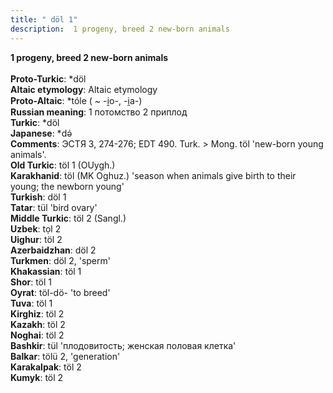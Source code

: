 ```yaml
---
title: " döl 1"
description:  1 progeny, breed 2 new-born animals
---
```

<p data-pagefind-weight="0.5">
<strong> 1 progeny, breed 2 new-born animals</strong><br><br>
<strong>Proto-Turkic</strong>:  *döl<br>
<strong>Altaic etymology</strong>:  Altaic etymology<br>
<strong> Proto-Altaic</strong>:  *tóle ( ~ -i̯o-, -i̯a-)<br>
<strong>Russian meaning</strong>:  1 потомство 2 приплод<br>
<strong>Turkic</strong>:  *döl<br>
<strong>Japanese</strong>:  *dǝ́<br>
<strong>Comments</strong>:  ЭСТЯ 3, 274-276; EDT 490. Turk. > Mong. töl 'new-born young animals'.<br>
<strong>Old Turkic</strong>:  töl 1 (OUygh.)<br>
<strong>Karakhanid</strong>:  töl (MK Oghuz.) 'season when animals give birth to their young; the newborn young'<br>
<strong>Turkish</strong>:  döl 1<br>
<strong>Tatar</strong>:  tül 'bird ovary'<br>
<strong>Middle Turkic</strong>:  töl 2 (Sangl.)<br>
<strong>Uzbek</strong>:  tọl 2<br>
<strong>Uighur</strong>:  töl 2<br>
<strong>Azerbaidzhan</strong>:  döl 2<br>
<strong>Turkmen</strong>:  döl 2, 'sperm'<br>
<strong>Khakassian</strong>:  töl 1<br>
<strong>Shor</strong>:  töl 1<br>
<strong>Oyrat</strong>:  töl-dö- 'to breed'<br>
<strong>Tuva</strong>:  töl 1<br>
<strong>Kirghiz</strong>:  töl 2<br>
<strong>Kazakh</strong>:  töl 2<br>
<strong>Noghai</strong>:  töl 2<br>
<strong>Bashkir</strong>:  tül 'плодовитость; женская половая клетка'<br>
<strong>Balkar</strong>:  tölü 2, 'generation'<br>
<strong>Karakalpak</strong>:  töl 2<br>
<strong>Kumyk</strong>:  töl 2<br>

</p>
